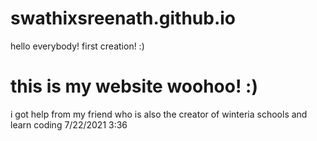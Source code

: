 # swathixsreenath.github.io
hello everybody! first creation! :)
# this is my website woohoo! :)
i got help from my friend who is also the creator of winteria schools and learn coding
7/22/2021 3:36
